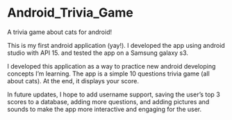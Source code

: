 # Android_Trivia_Game
A trivia game about cats for android!

This is my first android application (yay!). I developed the app using android studio with API 15. and tested the app on a Samsung galaxy s3.

I developed this application as a way to practice new android developing concepts I’m learning. The app is a simple 10 questions trivia game (all about cats). At the end, it displays your score.

In future updates, I hope to add username support, saving the user’s top 3 scores to a database, adding more questions, and adding pictures and sounds to make the app more interactive and engaging for the user. 



